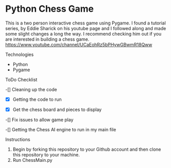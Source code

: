 # Python Chess Game 
This is a two person interactive chess game using Pygame. I found a tutorial series, by Eddie Sharick on his youtube page and I followed along and made some slight changes a long the way. I recommend checking him out if you are interested in building a chess game.
https://www.youtube.com/channel/UCaEohRz5bPHywGBwmR18Qww 

Technologies
- Python
- Pygame

ToDo Checklist

-[] Cleaning up the code

-[X] Getting the code to run

-[X] Get the chess board and pieces to display

-[] Fix issues to allow game play

-[] Getting the Chess AI engine to run in my main file

Instructions
1. Begin by forking this repository to your Github account and then clone this repository to your machine.
2. Run ChessMain.py
